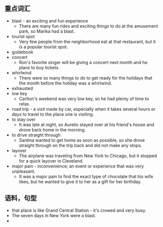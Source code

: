 ## 重点词汇
- blast - an exciting and fun experience
	- There are many fun rides and exciting things to do at the amusement park, so Marika had a blast.
- tourist spot
	- Very few people from the neighborhood eat at that restaurant, but it is a popular tourist spot.
- guidebook
- concert
	- Ron's favorite singer will be giving a concert next month and he plans to buy tickets.
- whirlwind
	- There were so many things to do to get ready for the holidays that the month before the holiday was a whirlwind.
- exhausted
- low key
	- Carlton's weekend was very low key, so he had plenty of time to relax.
- road trip - a visit made by car, especially when it takes several hours or days to travel to the place one is visiting.
- to stay over
	- It was late at night, so Aurelio stayed over at his friend's house and drove back home in the morning.
- to drive straight through
	- Santina wanted to get home as soon as possible, so she drove straight through on the trip back and did not make any stops.
- layover
	- The airplane was traveling  from New York to Chicago, but it stopped for a quick layover in Cleveland.
- major pain - inconvenience; an event or experience that was very unpleasant.
	- It was a major pain to find the exact type of chocolate that his wife likes, but he wanted to give it to her as a gift for her birthday.

## 语料，句型
- that place is like Grand Central Station - it's crowed and very busy.
- The seven days in New York were a blast.
- 